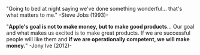 "Going to bed at night saying we've done something wonderful… that's what matters to me." -Steve Jobs (1993)-

"**Apple's goal is not to make money, but to make good products**… Our goal and what makes us excited is to make great products. If we are successful people will like them and **if we are operationally competent, we will make money.**" -Jony Ive (2012)-
